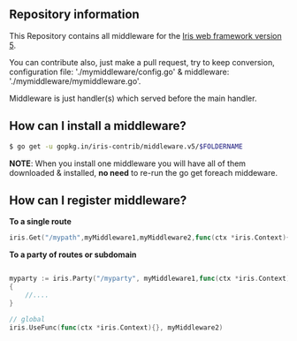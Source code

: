 ## Repository information

This Repository contains all middleware for the [Iris web framework version 5](https://github.com/kataras/iris/tree/5.0.0).

You can contribute also, just make a pull request, try to keep conversion, configuration file: './mymiddleware/config.go' & middleware: './mymiddleware/mymiddleware.go'.


Middleware is just handler(s) which served before the main handler.


## How can I install a middleware?

```sh
$ go get -u gopkg.in/iris-contrib/middleware.v5/$FOLDERNAME
```

**NOTE**: When you install one middleware you will have all of them downloaded & installed, **no need** to re-run the go get foreach middeware.

## How can I register middleware?


**To a single route**
```go
iris.Get("/mypath",myMiddleware1,myMiddleware2,func(ctx *iris.Context){}, func(ctx *iris.Context){},myMiddleware5,myMainHandlerLast)
```

**To a party of routes or subdomain**
```go

myparty := iris.Party("/myparty", myMiddleware1,func(ctx *iris.Context){},myMiddleware3)
{
	//....
}

```


```go
// global
iris.UseFunc(func(ctx *iris.Context){}, myMiddleware2)
```
